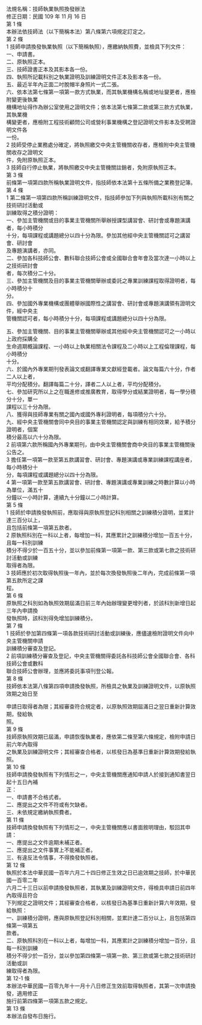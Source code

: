 法規名稱：技師執業執照換發辦法  
修正日期：民國 109 年 11 月 16 日  
第 1 條  
本辦法依技師法（以下簡稱本法）第八條第六項規定訂定之。  
第 2 條  
1 技師申請換發執業執照（以下簡稱執照），應繳納執照費，並檢具下列文件：  
一、申請書。  
二、原執照正本。  
三、技師證書正本及其影本各一份。  
四、執照所記載科別之執業證明及訓練證明文件正本及影本各一份。  
五、最近半年內正面二吋脫帽半身照片一式二張。  
六、依本法第七條第一項第一款方式執業，而其執業機構名稱或地址變更者，應檢附變更後執業  
機構地址得作為辦公室使用之證明文件；依本法第七條第二款或第三款方式執業，其執業機  
構變更者，應檢附工程技術顧問公司或營利事業機構之登記證明文件影本及受聘證明文件各  
一份。  
2 技師受停止業務處分確定，將執照繳交中央主管機關收存者，應檢附中央主管機關收存之證明文  
件，免附原執照正本。  
3 技師自行停止執業，將執照繳交中央主管機關註銷者，免附原執照正本。  
第 3 條  
前條第一項第四款所稱執業證明文件，指技師依本法第十五條所備之業務登記簿。  
第 4 條  
1 第二條第一項第四款所稱訓練證明文件，指技師參加下列與執照所載科別有關之技術研討活動或  
訓練取得之積分證明：  
一、參加主管機關或目的事業主管機關所舉辦授課型講習會、研討會或專題演講者，每小時積分  
十分，每項課程或講題總分以四十分為限。參加其他經中央主管機關認可之講習會、研討會  
及專題演講者，亦同。  
二、參加各科技師公會、數科聯合技師公會或全國聯合會年會及當次達一小時以上之技術研討會  
者，每次積分二十分。  
三、參加主管機關及目的事業主管機關舉辦或委託之專業訓練課程取得證明者，每小時積分十  
分。  
四、參加國外專業機構或團體舉辦國際性之講習會、研討會或專題演講領有證明文件，經中央主  
管機關認可者，每小時積分十分，每項課程或講題總分以四十分為限。  


五、參加主管機關、目的事業主管機關舉辦或其他經中央主管機關認可之一小時以上政府採購全  
生命週期概論課程、一小時以上執業相關法令課程及二小時以上工程倫理課程，每小時積分  
十分。  
六、於國內外專業期刊發表論文或翻譯專業文獻經登載者。論文每篇六十分，作者二人以上者，  
平均分配積分。翻譯每篇二十分，譯者二人以上者，平均分配積分。  
七、參加研究所以上之在職進修或推廣教育，取得學分或結業證明者，每一學分積分十分，單一  
課程以三十分為限。  
八、獲得與技師專業有關之國內或國外專利證明者，每項積分六十分。  
九、經中央主管機關會同中央目的事業主管機關認定與訓練有相同效果，給予積分證明者，個案  
積分最高以六十分為限。  
2 前項第六款所稱國內外專業期刊，由中央主管機關會商中央目的事業主管機關後公告之。  
3 擔任第一項第一款至第五款講習會、研討會、專題演講或專業訓練課程講座者，每小時積分十  
分，每項課程或講題總分以四十分為限。  
4 第一項第一款至第五款講習會、研討會、專題演講或專業訓練之時數計算以小時為單位，滿五十  
分鐘以一小時計算，連續九十分鐘以二小時計算。  
第 5 條  
1 技師於申請換發執照前，應取得與原執照登記科別相關之訓練積分證明，並累計達三百分以上，  
且包括前條第一項第五款者。  
2 原執照科別在一科以上者，每增加一科，其應累計之訓練積分增加一百五十分，且每一科別訓練  
積分不得少於一百五十分，並以參加前條第一項第一款、第三款或第七款之技術研討活動或訓練  
取得者為限。  
3 技師應於初次取得執照後一年內，並於每次換發執照後二年內，完成前條第一項第五款所定之課  
程。  
第 6 條  
原執照之科別如為執照效期屆滿日前三年內始辦理變更增列者，於該科別新增日起三年內申請換  
發執照時，該科別得免增加訓練積分。  
第 7 條  
1 技師於參加第四條第一項各款技術研討活動或訓練後，應儘速檢附證明文件向中央主管機關申請  
訓練積分審查及登記。  
2 前項訓練積分審查及登記，中央主管機關得委託各科技師公會全國聯合會、各科技師公會或數科  
聯合技師公會辦理，並應將委託事項刊登公報。  
第 8 條  
技師依本法第八條第四項申請換發執照，所檢具之執業及訓練證明文件，以原執照效期之始日至  


申請日取得者為限；其經審查符合規定者，以原執照效期屆滿日之翌日重新計算效期，發給執  
照。  
第 9 條  
技師原執照效期已屆滿，申請恢復執業者，應依第二條至第六條規定，檢附申請日前六年內取得  
之執業及訓練證明文件；其經審查合格者，以核發日為基準日重新計算效期發給執照。  
第 10 條  
技師申請換發執照有下列情形之一，中央主管機關應通知申請人於接到通知書翌日起十五日內補  
正：  
一、申請書不合格式者。  
二、應提出之文件不符或有欠缺者。  
三、未依規定繳納執照費者。  
第 11 條  
技師申請換發執照有下列情形之一，中央主管機關應以書面敘明理由，駁回其申請：  
一、應提出之文件逾期未補正者。  
二、應提出之文件事實上不能補正者。  
三、有違反法令情事，不得換發執照者。  
第 12 條  
執照於本法中華民國一百年六月二十四日修正生效之日已逾效期之技師，於中華民國一百零二年  
六月二十三日以前申請換發執照者，其執業及訓練證明文件，得檢具申請日前四年內取得且符合  
下列規定之證明文件；其經審查合格者，以核發日為基準日重新計算六年效期，發給執照：  
一、訓練積分證明，應與原執照登記科別相關，並累計達二百分以上，且包括第四條第一項第五  
款者。  
二、原執照科別在一科以上者，每增加一科，其應累計之訓練積分增加一百分，且每一科別訓練  
積分不得少於一百分，並以參加第四條第一項第一款、第三款或第七款之技術研討活動或訓  
練取得者為限。  
第 12-1 條  
本辦法中華民國一百零九年十一月十八日修正生效前取得執照者，其第一次申請換發，適用修正  
施行前第四條第一項第五款之規定。  
第 13 條  
本辦法自發布日施行。  


